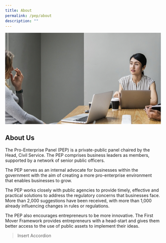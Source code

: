 ```yaml
---
title: About
permalink: /pep/about
description: ""
---
```

![Banner](/images/PEP/PEP%20_Banner.png)

## About Us

The Pro-Enterprise Panel (PEP) is a private-public panel chaired by the Head, Civil Service. The PEP comprises business leaders as members, supported by a network of senior public officers.

The PEP serves as an internal advocate for businesses within the government with the aim of creating a more pro-enterprise environment that enables businesses to grow.

The PEP works closely with public agencies to provide timely, effective and practical solutions to address the regulatory concerns that businesses face. More than 2,000 suggestions have been received, with more than 1,000 already influencing changes in rules or regulations.

The PEP also encourages entrepreneurs to be more innovative. The First Mover Framework provides entrepreneurs with a head-start and gives them better access to the use of public assets to implement their ideas.

> Insert Accordion